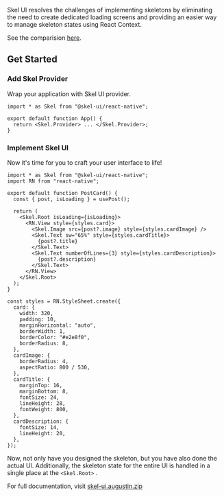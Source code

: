 Skel UI resolves the challenges of implementing skeletons by eliminating the need to create dedicated loading screens and providing an easier way to manage skeleton states using React Context.

See the comparision [here](https://skel-ui.augustin.zip/#comparision).

## Get Started

### Add Skel Provider

Wrap your application with Skel UI provider.


```tsx
import * as Skel from "@skel-ui/react-native";

export default function App() {
  return <Skel.Provider> ... </Skel.Provider>;
}
```

### Implement Skel UI

Now it's time for you to craft your user interface to life!

```tsx
import * as Skel from "@skel-ui/react-native";
import RN from "react-native";

export default function PostCard() {
  const { post, isLoading } = usePost();

  return (
    <Skel.Root isLoading={isLoading}>
      <RN.View style={styles.card}>
        <Skel.Image src={post?.image} style={styles.cardImage} />
        <Skel.Text sw="65%" style={styles.cardTitle}>
          {post?.title}
        </Skel.Text>
        <Skel.Text numberOfLines={3} style={styles.cardDescription}>
          {post?.description}
        </Skel.Text>
      </RN.View>
    </Skel.Root>
  );
}

const styles = RN.StyleSheet.create({
  card: {
    width: 320,
    padding: 10,
    marginHorizontal: "auto",
    borderWidth: 1,
    borderColor: "#e2e8f0",
    borderRadius: 8,
  },
  cardImage: {
    borderRadius: 4,
    aspectRatio: 800 / 530,
  },
  cardTitle: {
    marginTop: 16,
    marginBottom: 8,
    fontSize: 24,
    lineHeight: 28,
    fontWeight: 800,
  },
  cardDescription: {
    fontSize: 14,
    lineHeight: 20,
  },
});
```

Now, not only have you designed the skeleton, but you have also done the actual UI. Additionally, the skeleton state for the entire UI is handled in a single place at the `<Skel.Root>` .

For full documentation, visit [skel-ui.augustin.zip](https://skel-ui.augustin.zip/)

